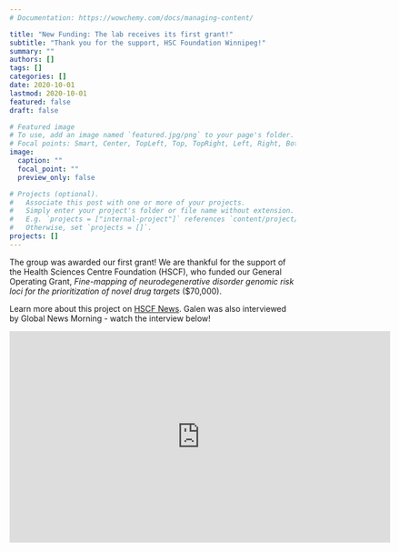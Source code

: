 ```yaml
---
# Documentation: https://wowchemy.com/docs/managing-content/

title: "New Funding: The lab receives its first grant!"
subtitle: "Thank you for the support, HSC Foundation Winnipeg!"
summary: ""
authors: []
tags: []
categories: []
date: 2020-10-01
lastmod: 2020-10-01
featured: false
draft: false

# Featured image
# To use, add an image named `featured.jpg/png` to your page's folder.
# Focal points: Smart, Center, TopLeft, Top, TopRight, Left, Right, BottomLeft, Bottom, BottomRight.
image:
  caption: ""
  focal_point: ""
  preview_only: false

# Projects (optional).
#   Associate this post with one or more of your projects.
#   Simply enter your project's folder or file name without extension.
#   E.g. `projects = ["internal-project"]` references `content/project/deep-learning/index.md`.
#   Otherwise, set `projects = []`.
projects: []
---
```

The group was awarded our first grant! We are thankful for the support of the Health Sciences Centre Foundation (HSCF), who funded our General Operating Grant, *Fine-mapping of neurodegenerative disorder genomic risk loci for the prioritization of novel drug targets* ($70,000). 

Learn more about this project on [HSCF News](https://www.hscfoundation.mb.ca/uncategorized/hsc-foundation-awards-over-300000-to-health-care-thought-leaders/). Galen was also interviewed by Global News Morning - watch the interview below!

<iframe src="https://globalnews.ca/video/embed/7401025/" width="670" height="372" frameborder="0" allowfullscreen scrolling="no"></iframe>

